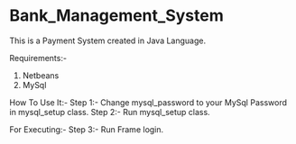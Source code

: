 # Bank_Management_System
This is a Payment System created in Java Language.

Requirements:- 
1. Netbeans
2. MySql

How To Use It:- 
Step 1:- Change mysql_password to your MySql Password in mysql_setup class.
Step 2:- Run mysql_setup class.

For Executing:-
Step 3:- Run Frame login.
